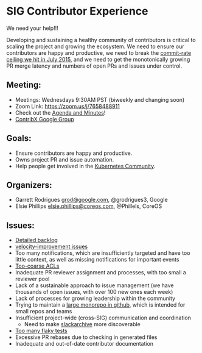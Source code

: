 # SIG Contributor Experience

We need your help!!!

Developing and sustaining a healthy community of contributors is critical to scaling the project
and growing the ecosystem. We need to ensure our contributors are happy and productive, we need
to break the [commit-rate ceiling we hit in July 2015](https://github.com/kubernetes/kubernetes/graphs/contributors),
and we need to get the monotonically growing PR merge latency and numbers of open PRs and issues under control.

## Meeting:
* Meetings: Wednesdays 9:30AM PST (biweekly and changing soon)
* Zoom Link: https://zoom.us/j/7658488911
* Check out the [Agenda and Minutes](https://docs.google.com/document/d/1qf-02B7EOrItQgwXFxgqZ5qjW0mtfu5qkYIF1Hl4ZLI/ )!
* [ContribX Google Group](https://groups.google.com/forum/#!forum/kubernetes-wg-contribex)

## Goals:
* Ensure contributors are happy and productive.
* Owns project PR and issue automation.
* Help people get involved in the [Kubernetes Community](https://kubernetes.io/community/).

## Organizers:
* Garrett Rodrigues grod@google.com, @grodrigues3, Google
* Elsie Phillips elsie.phillips@coreos.com, @Phillels, CoreOS

## Issues:
* [Detailed backlog](https://github.com/kubernetes)
* [velocity-improvement issues](https://github.com/kubernetes/contrib/labels/kind%2Fvelocity-improvement)
* Too many notifications, which are insufficiently targeted and have too little context, as well as missing
  notifications for important events
* [Too-coarse ACLs](https://github.com/kubernetes/contrib/issues/1908)
* Inadequate PR reviewer assignment and processes, with too small a reviewer pool
* Lack of a sustainable approach to issue management (we have thousands of open issues, with over 100 new ones each week)
* Lack of processes for growing leadership within the community
* Trying to maintain a [large monorepo in github](https://github.com/kubernetes/kubernetes/issues/24343), which is intended for small repos and teams
* Insufficient project-wide (cross-SIG) communication and coordination
  * Need to make [slackarchive](http://kubernetes.slackarchive.io/kubernetes-dev) more discoverable
* [Too many flaky tests](https://github.com/kubernetes/kubernetes/issues/24753)
* Excessive PR rebases due to checking in generated files
* Inadequate and out-of-date contributor documentation
